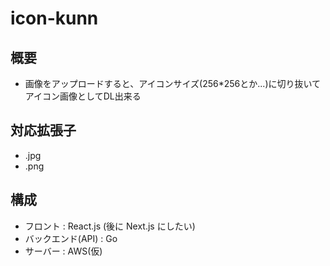 # icon-kunn

## 概要
 * 画像をアップロードすると、アイコンサイズ(256*256とか...)に切り抜いてアイコン画像としてDL出来る

## 対応拡張子
 * .jpg
 * .png

## 構成
 * フロント : React.js (後に Next.js にしたい) 
 * バックエンド(API) : Go
 * サーバー : AWS(仮)
